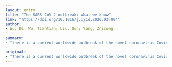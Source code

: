 ```yaml
---
layout: entry
title: "The SARS-CoV-2 outbreak: what we know"
link: "https://doi.org/10.1016/j.ijid.2020.03.004"
author:
- Wu, Di; Wu, Tiantian; Liu, Qun; Yang, Zhicong

summary:
- "there is a current worldwide outbreak of the novel coronavirus Covid-19. The pathogen has now spread to 6 continents including 66 countries. Governments are under increased pressure to stop the outbreak spiraling into a global health emergency. Prepareness, transparency, and sharing of information are crucial to risk assessments and beginning outbreak control activities. This information should include reports from outbreak site and from laboratories supporting the investigation."

original:
- "There is a current worldwide outbreak of the novel coronavirus Covid-19 (coronavirus disease 2019; the pathogen called SARS-CoV-2; previously 2019-nCoV), which originated from Wuhan in China and has now spread to 6 continents including 66 countries, as of 24:00 on March 2, 2020. Governments are under increased pressure to stop the outbreak spiraling into a global health emergency. At this stage, preparedness, transparency, and sharing of information are crucial to risk assessments and beginning outbreak control activities. This information should include reports from outbreak site and from laboratories supporting the investigation. This paper aggregates and consolidates the epidemiology, clinical manifestations, diagnosis, treatments and preventions of this new type of coronavirus."
---
```


